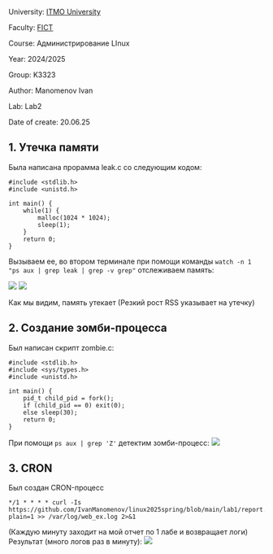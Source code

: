 University: [ITMO University](https://itmo.ru/ru/)

Faculty: [FICT](https://fict.itmo.ru)

Course: Администрирование LInux

Year: 2024/2025

Group: K3323

Author: Manomenov Ivan

Lab: Lab2

Date of create: 20.06.25

## 1. Утечка памяти

Была написана прорамма leak.c со следующим кодом:
```
#include <stdlib.h>
#include <unistd.h>

int main() {
    while(1) {
        malloc(1024 * 1024);
        sleep(1);
    }
    return 0;
}

```

Вызываем ее, во втором терминале при помощи команды
```watch -n 1 "ps aux | grep leak | grep -v grep"``` отслеживаем память:

![](https://github.com/IvanManomenov/linux2025spring/blob/main/lab1/lab2-1.png)
![](https://github.com/IvanManomenov/linux2025spring/blob/main/lab1/lab2-2.png)

Как мы видим, память утекает (Резкий рост RSS указывает на утечку)

## 2. Создание зомби-процесса

Был написан скрипт zombie.c:
```
#include <stdlib.h>
#include <sys/types.h>
#include <unistd.h>

int main() {
    pid_t child_pid = fork();
    if (child_pid == 0) exit(0); 
    else sleep(30);               
    return 0;
}

```

При помощи ```ps aux | grep 'Z'``` детектим зомби-процесс:
![](https://github.com/IvanManomenov/linux2025spring/blob/main/lab1/lab2-3.png)

## 3. CRON

Был создан CRON-процесс
```
*/1 * * * * curl -Is https://github.com/IvanManomenov/linux2025spring/blob/main/lab1/report.md?plain=1 >> /var/log/web_ex.log 2>&1
```
(Каждую минуту заходит на мой отчет по 1 лабе и возвращает логи)
Результат (много логов раз в минуту):
![](https://github.com/IvanManomenov/linux2025spring/blob/main/lab1/lab2-4.png)
